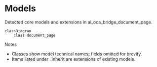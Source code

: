 # Models

Detected core models and extensions in ai_oca_bridge_document_page.

```mermaid
classDiagram
    class document_page
```

Notes
- Classes show model technical names; fields omitted for brevity.
- Items listed under _inherit are extensions of existing models.
